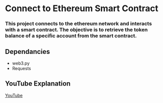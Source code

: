 # Connect to Ethereum Smart Contract

### This project connects to the ethereum network and interacts with a smart contract. The objective is to retrieve the token balance of a specific account from the smart contract. 

## Dependancies
- web3.py
- Requests

## YouTube Explanation 
[YouTube]([https://github.com](https://www.youtube.com/watch?v=9uN6hZsXV-c&t=335s)https://www.youtube.com/watch?v=9uN6hZsXV-c&t=335s)

